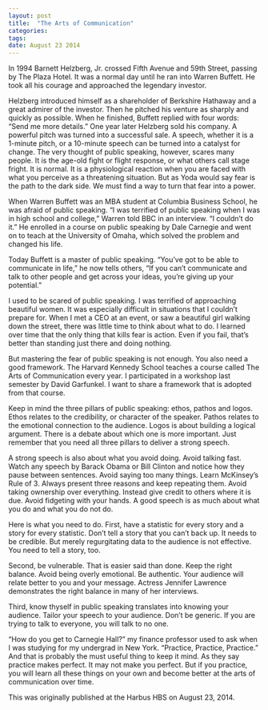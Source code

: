 ```yaml
---
layout: post
title:  "The Arts of Communication"
categories: 
tags: 
date: August 23 2014
---
```


In 1994 Barnett Helzberg, Jr. crossed Fifth Avenue and 59th Street, passing by The Plaza Hotel. It was a normal day until he ran into Warren Buffett. He took all his courage and approached the legendary investor.

Helzberg introduced himself as a shareholder of Berkshire Hathaway and a great admirer of the investor. Then he pitched his venture as sharply and quickly as possible. When he finished, Buffett replied with four words: “Send me more details.” One year later Helzberg sold his company. A powerful pitch was turned into a successful sale. A speech, whether it is a 1-minute pitch, or a 10-minute speech can be turned into a catalyst for change.
The very thought of public speaking, however, scares many people. It is the age-old fight or flight response, or what others call stage fright. It is normal. It is a physiological reaction when you are faced with what you perceive as a threatening situation. But as Yoda would say fear is the path to the dark side. We must find a way to turn that fear into a power.

When Warren Buffett was an MBA student at Columbia Business School, he was afraid of public speaking. “I was terrified of public speaking when I was in high school and college,” Warren told BBC in an interview. “I couldn’t do it.” He enrolled in a course on public speaking by Dale Carnegie and went on to teach at the University of Omaha, which solved the problem and changed his life.

Today Buffett is a master of public speaking. “You’ve got to be able to communicate in life,” he now tells others, “If you can’t communicate and talk to other people and get across your ideas, you’re giving up your potential.”

I used to be scared of public speaking. I was terrified of approaching beautiful women. It was especially difficult in situations that I couldn’t prepare for. When I met a CEO at an event, or saw a beautiful girl walking down the street, there was little time to think about what to do. I learned over time that the only thing that kills fear is action. Even if you fail, that’s better than standing just there and doing nothing.

But mastering the fear of public speaking is not enough. You also need a good framework. The Harvard Kennedy School teaches a course called The Arts of Communication every year. I participated in a workshop last semester by David Garfunkel. I want to share a framework that is adopted from that course.

Keep in mind the three pillars of public speaking: ethos, pathos and logos. Ethos relates to the credibility, or character of the speaker. Pathos relates to the emotional connection to the audience. Logos is about building a logical argument. There is a debate about which one is more important. Just remember that you need all three pillars to deliver a strong speech.

A strong speech is also about what you avoid doing. Avoid talking fast. Watch any speech by Barack Obama or Bill Clinton and notice how they pause between sentences. Avoid saying too many things. Learn McKinsey’s Rule of 3. Always present three reasons and keep repeating them. Avoid taking ownership over everything. Instead give credit to others where it is due. Avoid fidgeting with your hands. A good speech is as much about what you do and what you do not do.

Here is what you need to do. First, have a statistic for every story and a story for every statistic. Don’t tell a story that you can’t back up. It needs to be credible. But merely regurgitating data to the audience is not effective. You need to tell a story, too.

Second, be vulnerable. That is easier said than done. Keep the right balance. Avoid being overly emotional. Be authentic. Your audience will relate better to you and your message. Actress Jennifer Lawrence demonstrates the right balance in many of her interviews.

Third, know thyself in public speaking translates into knowing your audience. Tailor your speech to your audience. Don’t be generic. If you are trying to talk to everyone, you will talk to no one.

“How do you get to Carnegie Hall?” my finance professor used to ask when I was studying for my undergrad in New York. “Practice, Practice, Practice.” And that is probably the must useful thing to keep it mind. As they say practice makes perfect. It may not make you perfect. But if you practice, you will learn all these things on your own and become better at the arts of communication over time.

This was originally published at the Harbus HBS on August 23, 2014.
